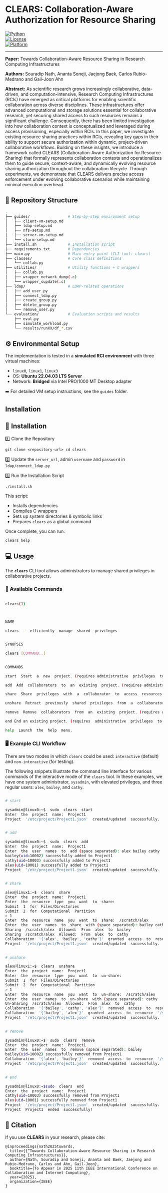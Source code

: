 
# CLEARS: Collaboration-Aware Authorization for Resource Sharing  

[![Python](https://img.shields.io/badge/Python-3.9%2B-blue)](https://www.python.org/)  
[![License](https://img.shields.io/badge/License-MIT-green)](LICENSE)  
[![Platform](https://img.shields.io/badge/Platform-Linux-orange)](#environmental-setup)  

---
  

**Paper:** Towards Collaboration-Aware Resource Sharing in Research Computing Infrastructures

  

**Authors:** Souradip Nath, Ananta Soneji, Jaejong Baek, Carlos Rubio-Medrano and Gail-Joon Ahn

  

**Abstract:** As scientific research grows increasingly collaborative, data-driven, and computation-intensive, Research Computing Infrastructures (RCIs) have emerged as critical platforms for enabling scientific collaboration across diverse disciplines. These infrastructures offer advanced computational and storage solutions essential for collaborative research, yet securing shared access to such resources remains a significant challenge. Consequently, there has been limited investigation into how collaboration context is conceptualized and leveraged during access provisioning, especially within RCIs. In this paper, we investigate existing resource sharing practices within RCIs, revealing key gaps in their ability to support secure authorization within dynamic, project-driven collaborative workflows. Building on these insights, we introduce a framework called CLEARS (Collaboration-Aware Authorization for Resource Sharing) that formally represents collaboration contexts and operationalizes them to guide secure, context-aware, and dynamically evolving resource sharing authorization throughout the collaboration lifecycle. Through experiments, we demonstrate that CLEARS delivers precise access enforcement under evolving collaborative scenarios while maintaining minimal execution overhead.

## 📂 Repository Structure  
  

```bash
.
├── guides/                 # Step-by-step environment setup
│   ├── client-vm-setup.md
│   ├── ldap-setup.md
│   ├── nfs-setup.md
│   ├── server-vm-setup.md
│   └── slurm-setup.md
├── install.sh              # Installation script
├── requirements.txt        # Dependencies
├── main.py                 # Main entry point (CLI tool: clears)
├── classes/                # Core class definitions
│   └── collab.py
├── utilities/              # Utility functions + C wrappers
│   ├── collab.py
│   ├── wrapper_network_dump(.c)
│   └── wrapper_supdate(.c)
├── ldap/                   # LDAP-related operations
│   ├── add_user.py
│   ├── connect_ldap.py
│   ├── create_group.py
│   ├── delete_group.py
│   └── remove_user.py
└── evaluation/             # Evaluation scripts and results
    ├── eval.py
    ├── simulate_workload.py
    └── results/runXX/df_*.csv  
```
## ⚙️ Environmental Setup

  

The implementation is tested in a **simulated RCI environment** with three virtual machines:

-   `linux0`, `linux1`, `linux3`
-   OS: **Ubuntu 22.04.03 LTS Server**
-   Network: **Bridged** via Intel PRO/1000 MT Desktop adapter
    

➡️ For detailed VM setup instructions, see the `guides` folder.

  

## Installation

 ## 🚀 Installation

1️⃣ Clone the Repository

`git clone <repository-url> cd clears` 

2️⃣ Update the `server_url`, admin `username` and `password` in `ldap/connect_ldap.py`

3️⃣ Run the Installation Script

`./install.sh` 

This script:

-   Installs dependencies
-   Compiles C wrappers
-   Sets up system directories & symbolic links
-   Prepares `clears` as a global command
    

Once complete, you can run:

`clears help` 

## 💻 Usage

The **`clears`** CLI tool allows administrators to manage shared privileges in collaborative projects.

### 🔑 Available Commands
  

```bash

clears(1)

  

NAME

clears  -  efficiently  manage  shared  privileges


SYNOPSIS

clears [COMMAND..]
  

COMMANDS

start  Start  a  new  project. (requires administrative  privileges  to  perform)

add  Add  collaborators  to  an  existing  project. (requires administrative  privileges  to  perform)

share  Share  privileges  with  a  collaborator  to  access  resources  within  a  project.

unshare  Retract  previously  shared  privileges  from  a  collaborator  within  a  project.

remove  Remove  collaborators  from  an  existing  project. (requires administrative  privileges  to  perform)

end End an existing project. (requires  administrative  privileges  to  perform)

help  Launch  the  help  menu.

```

### 🖥️ Example CLI Workflow
  
There are two modes in which `clears` could be used: `interactive` (default) and `non-interactive` (for testing). 

The following snippets illustrate the command line interface for various commands of the interactive mode of the `clears` tool. In these examples, we have one system administrator, `sysadmin`, with elevated privileges, and three regular users: `alex`, `bailey`, and `cathy`.

  

```bash

# start

sysadmin@linux0:~$  sudo  clears  start
Enter  the  project  name:  Project1
Project  '/etc/project/Project1.json'  created/updated  successfully.
  

# add

sysadmin@linux0:~$  sudo  clears  add
Enter  the  project  name:  Project1
Enter  the  user  names  to  add (space separated): alex bailey cathy
bailey(uid=10002) successfully added to Project1
cathy(uid=10003) successfully added to Project1
alex(uid=10001) successfully added to Project1
Project  '/etc/project/Project1.json'  created/updated  successfully.
  

# share

alex@linux1:~$  clears  share
Enter  the  project  name:  Project1
Enter  the  resource  type  you  want  to  share:
Submit  1  for  Files/Directories
Submit  2  for  Computational  Partition
> 1
Enter  the  resource  name  you  want  to  share:  /scratch/alex
Enter  the  user  names  to  share  with (space separated): bailey cathy
Sharing  /scratch/alex  Allowed:  From  alex  to  bailey
Sharing  /scratch/alex  Allowed:  From  alex  to  cathy
Collaboration  '{'alex', 'bailey', 'cathy'}'  granted  access  to  resource  '/scratch/alex'.
Project  '/etc/project/Project1.json'  created/updated  successfully.
  

# unshare

alex@linux1:~$  clears  unshare
Enter  the  project  name:  Project1
Enter  the  resource  type  you  want  to  un-share:
Submit  1  for  Files/Directories
Submit  2  for  Computational  Partition
> 1
Enter  the  resource  name  you  want  to  un-share:  /scratch/alex
Enter  the  user  names  to  un-share  with (space separated): cathy
Un-Sharing  /scratch/alex  Allowed:  From  alex  to  cathy
Collaboration  '{'bailey', 'cathy', 'alex'}'  removed  access  to  resource  '/scratch/alex'.
Collaboration  '{'bailey', 'alex'}'  granted  access  to  resource  '/scratch/alex'.
Project  '/etc/project/Project1.json'  created/updated  successfully.

  
# remove

sysadmin@linux0:~$  sudo  clears  remove
Enter  the  project  name:  Project1
Enter  the  user  names  to  remove (space separated): bailey
bailey(uid=10002) successfully removed from Project1
Collaboration  '{'alex', 'bailey'}'  removed  access  to  resource  '/scratch/alex'.
Project  '/etc/project/Project1.json'  created/updated  successfully.

  
# end

sysadmin@linux0:~$sudo  clears  end
Enter  the  project  name:  Project1
cathy(uid=10003) successfully removed from Project1
alex(uid=10001) successfully removed from Project1
Project  '/etc/project/Project1.json'  created/updated  successfully.
Project  Project1  ended  successfully!

```

## 📌 Citation

If you use **CLEARS** in your research, please cite:

```
@inproceedings{nath2025towards,
  title={{“Towards Collaboration-Aware Resource Sharing in Research Computing Infrastructures}},
  author={Nath, Souradip and Soneji, Ananta and Baek, Jaejong and Rubio-Medrano, Carlos and Ahn, Gail-Joon},
  booktitle={To Appear in 2025 11th IEEE International Conference on Collaboration and Internet Computing},
  year={2025},
  organization={IEEE}
}
```